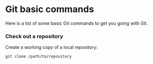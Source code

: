 # Git basic commands
Here is a list of some basic Git commands to get you going with Git.

### Check out a repository

Create a working copy of a local repository:

```html
git clone /path/to/repository
```
